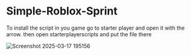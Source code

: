 # Simple-Roblox-Sprint
To install the script in you game go to starter player and open it with the arrow. then open starterplayerscripts and put the file there

![Screenshot 2025-03-17 195156](https://github.com/user-attachments/assets/b6f9dfb6-27ca-41e9-975d-3a48ab24f687)
